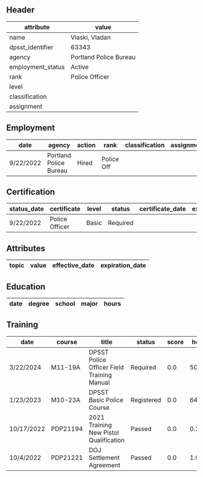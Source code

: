 ## Header
| attribute | value |
| --------- | ----- |
| name | Vlaski, Vladan |
| dpsst_identifier | 63343 |
| agency | Portland Police Bureau |
| employment_status | Active |
| rank | Police Officer |
| level |  |
| classification |  |
| assignment |  |
## Employment
| date | agency | action | rank | classification | assignment |
| ---- | ------ | ------ | ---- | -------------- | ---------- |
| 9/22/2022 | Portland Police Bureau | Hired | Police Off |  |  |
## Certification
| status_date | certificate | level | status | certificate_date | expiration_date | probation_date |
| ----------- | ----------- | ----- | ------ | ---------------- | --------------- | -------------- |
| 9/22/2022 | Police Officer | Basic | Required |  |  | 3/22/2024 |
## Attributes
| topic | value | effective_date | expiration_date |
| ----- | ----- | -------------- | --------------- |
## Education
| date | degree | school | major | hours |
| ---- | ------ | ------ | ----- | ----- |
## Training
| date | course | title | status | score | hours |
| ---- | ------ | ----- | ------ | ----- | ----- |
| 3/22/2024 | M11-19A | DPSST Police Officer Field Training Manual | Required | 0.0 | 50.00 |
| 1/23/2023 | M10-23A | DPSST Basic Police Course | Registered | 0.0 | 640.00 |
| 10/17/2022 | PDP21194 | 2021 Training New Pistol Qualification | Passed | 0.0 | 0.25 |
| 10/4/2022 | PDP21221 | DOJ Settlement Agreement | Passed | 0.0 | 1.00 |
